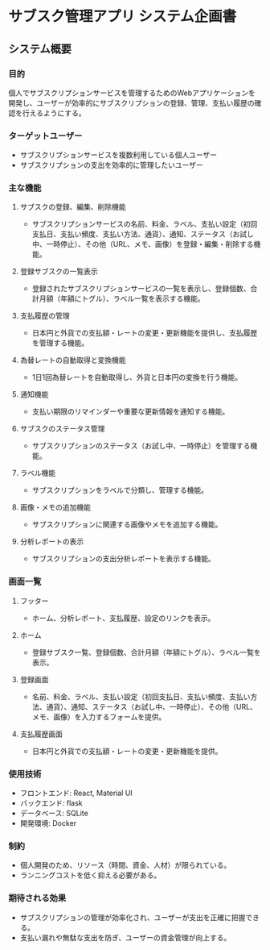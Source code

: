 # サブスク管理アプリ システム企画書

## システム概要

### 目的
個人でサブスクリプションサービスを管理するためのWebアプリケーションを開発し、ユーザーが効率的にサブスクリプションの登録、管理、支払い履歴の確認を行えるようにする。

### ターゲットユーザー
- サブスクリプションサービスを複数利用している個人ユーザー
- サブスクリプションの支出を効率的に管理したいユーザー

### 主な機能
1. サブスクの登録、編集、削除機能
   - サブスクリプションサービスの名前、料金、ラベル、支払い設定（初回支払日、支払い頻度、支払い方法、通貨）、通知、ステータス（お試し中、一時停止）、その他（URL、メモ、画像）を登録・編集・削除する機能。

2. 登録サブスクの一覧表示
   - 登録されたサブスクリプションサービスの一覧を表示し、登録個数、合計月額（年額にトグル）、ラベル一覧を表示する機能。

3. 支払履歴の管理
   - 日本円と外貨での支払額・レートの変更・更新機能を提供し、支払履歴を管理する機能。

4. 為替レートの自動取得と変換機能
   - 1日1回為替レートを自動取得し、外貨と日本円の変換を行う機能。

5. 通知機能
   - 支払い期限のリマインダーや重要な更新情報を通知する機能。

6. サブスクのステータス管理
   - サブスクリプションのステータス（お試し中、一時停止）を管理する機能。

7. ラベル機能
   - サブスクリプションをラベルで分類し、管理する機能。

8. 画像・メモの追加機能
   - サブスクリプションに関連する画像やメモを追加する機能。

9. 分析レポートの表示
   - サブスクリプションの支出分析レポートを表示する機能。

### 画面一覧
1. フッター
   - ホーム、分析レポート、支払履歴、設定のリンクを表示。

2. ホーム
   - 登録サブスク一覧、登録個数、合計月額（年額にトグル）、ラベル一覧を表示。

3. 登録画面
   - 名前、料金、ラベル、支払い設定（初回支払日、支払い頻度、支払い方法、通貨）、通知、ステータス（お試し中、一時停止）、その他（URL、メモ、画像）を入力するフォームを提供。

4. 支払履歴画面
   - 日本円と外貨での支払額・レートの変更・更新機能を提供。

### 使用技術
- フロントエンド: React, Material UI
- バックエンド: flask
- データベース: SQLite
- 開発環境: Docker

### 制約
- 個人開発のため、リソース（時間、資金、人材）が限られている。
- ランニングコストを低く抑える必要がある。

### 期待される効果
- サブスクリプションの管理が効率化され、ユーザーが支出を正確に把握できる。
- 支払い漏れや無駄な支出を防ぎ、ユーザーの資金管理が向上する。
